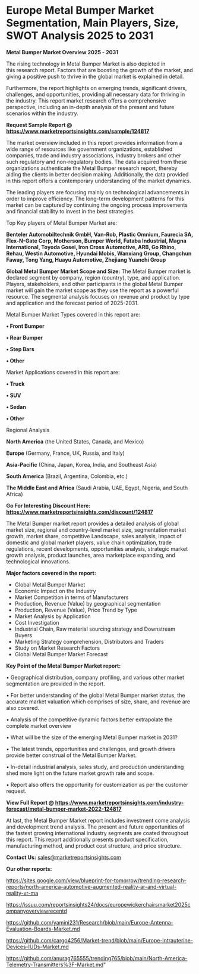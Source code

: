 # Europe Metal Bumper Market Segmentation, Main Players, Size, SWOT Analysis 2025 to 2031

<Strong> Metal Bumper Market Overview 2025 - 2031</strong>

The rising technology in Metal Bumper Market is also depicted in this research report. Factors that are boosting the growth of the market, and giving a positive push to thrive in the global market is explained in detail.

Furthermore, the report highlights on emerging trends, significant drivers, challenges, and opportunities, providing all necessary data for thriving in the industry. This report market research offers a comprehensive perspective, including an in-depth analysis of the present and future scenarios within the industry.

<strong>Request Sample Report @ <a href=https://www.marketreportsinsights.com/sample/124817>https://www.marketreportsinsights.com/sample/124817</a></strong>

The market overview included in this report provides information from a wide range of resources like government organizations, established companies, trade and industry associations, industry brokers and other such regulatory and non-regulatory bodies. The data acquired from these organizations authenticate the Metal Bumper research report, thereby aiding the clients in better decision making. Additionally, the data provided in this report offers a contemporary understanding of the market dynamics.

The leading players are focusing mainly on technological advancements in order to improve efficiency. The long-term development patterns for this market can be captured by continuing the ongoing process improvements and financial stability to invest in the best strategies.

Top Key players of Metal Bumper Market are:

<strong>Benteler Automobiltechnik GmbH, Van-Rob, Plastic Omnium, Faurecia SA, Flex-N-Gate Corp, Motherson, Bumper World, Futaba Industrial, Magna International, Toyoda Gosei, Iron Cross Automotive, ARB, Go Rhino, Rehau, Westin Automotive, Hyundai Mobis, Wanxiang Group, Changchun Faway, Tong Yang, Huayu Automotive, Zhejiang Yuanchi Group</strong>

<strong><b>Global Metal Bumper Market Scope and Size:</b></strong>
The Metal Bumper market is declared segment by company, region (country), type, and application. Players, stakeholders, and other participants in the global Metal Bumper market will gain the market scope as they use the report as a powerful resource. The segmental analysis focuses on revenue and product by type and application and the forecast period of 2025-2031.

Metal Bumper Market Types covered in this report are:

<strong>• Front Bumper

• Rear Bumper

• Step Bars

• Other</strong>

Market Applications covered in this report are:

<strong>• Truck

• SUV

• Sedan

• Other</strong> 

Regional Analysis

<strong>North America</strong> (the United States, Canada, and Mexico)

<strong>Europe</strong> (Germany, France, UK, Russia, and Italy)

<strong>Asia-Pacific</strong> (China, Japan, Korea, India, and Southeast Asia)

<strong>South America</strong> (Brazil, Argentina, Colombia, etc.)

<strong>The Middle East and Africa</strong> (Saudi Arabia, UAE, Egypt, Nigeria, and South Africa)

<strong>Go For Interesting Discount Here: <a href=https://www.marketreportsinsights.com/discount/124817>https://www.marketreportsinsights.com/discount/124817</a></strong>

The Metal Bumper market report provides a detailed analysis of global market size, regional and country-level market size, segmentation market growth, market share, competitive Landscape, sales analysis, impact of domestic and global market players, value chain optimization, trade regulations, recent developments, opportunities analysis, strategic market growth analysis, product launches, area marketplace expanding, and technological innovations.

<strong><b>Major factors covered in the report:</b></strong>
<ul>
  <li>Global Metal Bumper Market </li>
  <li>Economic Impact on the Industry</li>
  <li>Market Competition in terms of Manufacturers</li>
  <li>Production, Revenue (Value) by geographical segmentation</li>
  <li>Production, Revenue (Value), Price Trend by Type</li>
  <li>Market Analysis by Application</li>
  <li>Cost Investigation</li>
  <li>Industrial Chain, Raw material sourcing strategy and Downstream Buyers</li>
  <li>Marketing Strategy comprehension, Distributors and Traders</li>
  <li>Study on Market Research Factors</li>
  <li>Global Metal Bumper Market Forecast</li>
</ul>

<strong><b>Key Point of the Metal Bumper Market report:</b></strong>

• Geographical distribution, company profiling, and various other market segmentation are provided in the report.

• For better understanding of the global Metal Bumper market status, the accurate market valuation which comprises of size, share, and revenue are also covered.

• Analysis of the competitive dynamic factors better extrapolate the complete market overview

• What will be the size of the emerging Metal Bumper market in 2031?

• The latest trends, opportunities and challenges, and growth drivers provide better construal of the Metal Bumper Market.

• In-detail industrial analysis, sales study, and production understanding shed more light on the future market growth rate and scope.

• Report also offers the opportunity for customization as per the customer request.

<strong><b>View Full Report @ <a href=https://www.marketreportsinsights.com/industry-forecast/metal-bumper-market-2022-124817>https://www.marketreportsinsights.com/industry-forecast/metal-bumper-market-2022-124817</a></b></strong>


At last, the Metal Bumper Market report includes investment come analysis and development trend analysis. The present and future opportunities of the fastest growing international industry segments are coated throughout this report. This report additionally presents product specification, manufacturing method, and product cost structure, and price structure.

<strong>Contact Us:</strong>
sales@marketreportsinsights.com

<strong>Our other reports:</strong>

<a href=https://sites.google.com/view/blueprint-for-tomorrow/trending-research-reports/north-america-automotive-augmented-reality-ar-and-virtual-reality-vr-ma>https://sites.google.com/view/blueprint-for-tomorrow/trending-research-reports/north-america-automotive-augmented-reality-ar-and-virtual-reality-vr-ma</a>

<a href=https://issuu.com/reportsinsights24/docs/europewickerchairsmarket2025companyoverviewrecentd>https://issuu.com/reportsinsights24/docs/europewickerchairsmarket2025companyoverviewrecentd</a>

<a href=https://github.com/yamini231/Research/blob/main/Europe-Antenna-Evaluation-Boards-Market.md>https://github.com/yamini231/Research/blob/main/Europe-Antenna-Evaluation-Boards-Market.md</a>

<a href=https://github.com/cargo4256/Market-trend/blob/main/Europe-Intrauterine-Devices-IUDs-Market.md>https://github.com/cargo4256/Market-trend/blob/main/Europe-Intrauterine-Devices-IUDs-Market.md</a>

<a href=https://github.com/anurag765555/trending765/blob/main/North-America-Telemetry-Transmitters%3F-Market.md>https://github.com/anurag765555/trending765/blob/main/North-America-Telemetry-Transmitters%3F-Market.md</a>"

